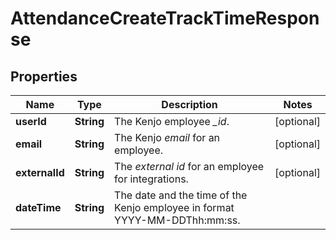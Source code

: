 

# AttendanceCreateTrackTimeResponse


## Properties

| Name | Type | Description | Notes |
|------------ | ------------- | ------------- | -------------|
|**userId** | **String** | The Kenjo employee *_id*. |  [optional] |
|**email** | **String** | The Kenjo *email* for an employee. |  [optional] |
|**externalId** | **String** | The *external id* for an employee for integrations. |  [optional] |
|**dateTime** | **String** | The date and the time of the Kenjo employee in format YYYY-MM-DDThh:mm:ss. |  |



